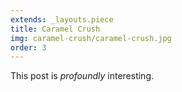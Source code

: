 ```yaml
---
extends: _layouts.piece
title: Caramel Crush
img: caramel-crush/caramel-crush.jpg
order: 3
---
```


This post is *profoundly* interesting.
